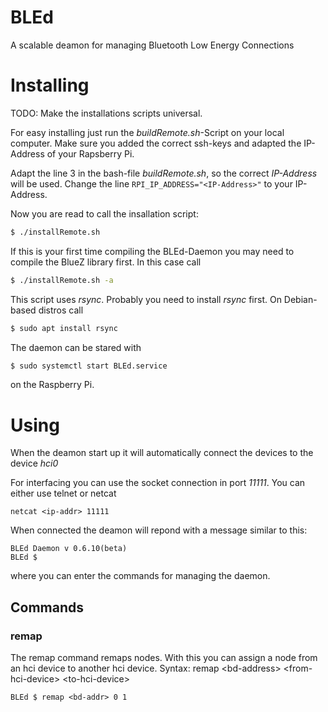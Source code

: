 # BLEd
A scalable deamon for managing Bluetooth Low Energy Connections

# Installing
TODO: Make the installations scripts universal.

For easy installing just run the *buildRemote.sh*-Script on your local computer.
Make sure you added the correct ssh-keys and adapted the IP-Address of your Rapsberry Pi.

Adapt the line 3 in the bash-file *buildRemote.sh*, so the correct *IP-Address* will be used.
Change the line 
```RPI_IP_ADDRESS="<IP-Address>"```
to your IP-Address.

Now you are read to call the insallation script:
```bash
$ ./installRemote.sh
```
If this is your first time compiling the BLEd-Daemon you may need to compile the BlueZ library first.
In this case call
```bash
$ ./installRemote.sh -a
```
This script uses *rsync*. Probably you need to install *rsync* first. On Debian-based distros call
```bash
$ sudo apt install rsync
```
The daemon can be stared with

```bash
$ sudo systemctl start BLEd.service
```
on the Raspberry Pi.

# Using
When the deamon start up it will automatically connect the devices to the device *hci0*

For interfacing you can use the socket connection in port *11111*. You can either use telnet or netcat

```
netcat <ip-addr> 11111
```

When connected the deamon will repond with a message similar to this:
```
BLEd Daemon v 0.6.10(beta)
BLEd $ 

```
where you can enter the commands for managing the daemon.

## Commands
### remap
The remap command remaps nodes. With this you can assign a node from an hci device to another hci device. 
Syntax: remap \<bd-address\> \<from-hci-device\> \<to-hci-device\>
```
BLEd $ remap <bd-addr> 0 1
```